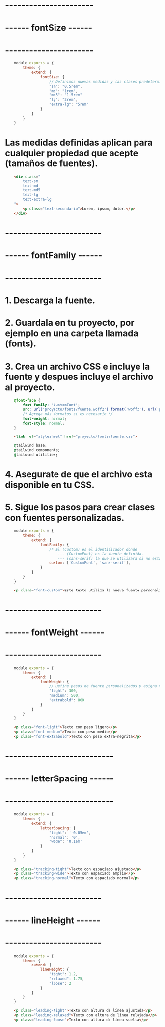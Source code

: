 # ---------------------- #
# ------ fontSize ------ #
# ---------------------- #

```js
    module.exports = {
        theme: {
            extend: {
                fontSize: {
                    // Definimos nuevas medidas y las clases predeterminadas como (sm, md y lg) se sobrescriben.
                    "sm": "0.5rem", 
                    "md": "1rem", 
                    "md5": "1.5rem"
                    "lg": "2rem", 
                    "extra-lg": "5rem"
                }
            }
        }
    }
```

# Las medidas definidas aplican para cualquier propiedad que acepte (tamaños de fuentes).

```html
    <div class="
        text-sm 
        text-md 
        text-md5 
        text-lg 
        text-extra-lg
    ">
        <p class="text-secundario">Lorem, ipsum, dolor.</p>
    </div>
```

# ------------------------ #
# ------ fontFamily ------ #
# ------------------------ #

# 1. Descarga la fuente.
# 2. Guardala en tu proyecto, por ejemplo en una carpeta llamada (fonts).
# 3. Crea un archivo CSS e incluye la fuente y despues incluye el archivo al proyecto.
```css
    @font-face {
        font-family: 'CustomFont';
        src: url('proyecto/fonts/fuente.woff2') format('woff2'), url('proyecto/fonts/fuente.woff') format('woff');
        /* Agrega más formatos si es necesario */
        font-weight: normal;
        font-style: normal;
    }
```
```html
    <link rel="stylesheet" href="proyecto/fonts/fuente.css">
```
<!-- O bien agregalo al (styles.css) y asi no tendras la necesidad de utilizar la etiqueta (link) para incluir tu fuente. -->

```bat
    @tailwind base;
    @tailwind components;
    @tailwind utilities;
```
# 4. Asegurate de que el archivo esta disponible en tu CSS.
# 5. Sigue los pasos para crear clases con fuentes personalizadas.

```js
    module.exports = {
        theme: {
            extend: {
                fontFamily: {
                    /* El (custom) es el identificador donde: 
                        --- (CustomFont) es la fuente definida.
                        --- (sans-serif) la que se utilizara si no esta disponible (CustomFont). */
                    custom: ['CustomFont', 'sans-serif'],
                }
            }
        }
    }
```

```html
    <p class="font-custom">Este texto utiliza la nueva fuente personalizada.</p>
```

# ------------------------ #
# ------ fontWeight ------ #
# ------------------------ #

```js
    module.exports = {
        theme: {
            extend: {
                fontWeight: {
                    // Define pesos de fuente personalizados y asigna valores numéricos.
                    "light": 300,
                    "medium": 500,
                    "extrabold": 800
                }
            }
        }
    }
```

```html
    <p class="font-light">Texto con peso ligero</p>
    <p class="font-medium">Texto con peso medio</p>
    <p class="font-extrabold">Texto con peso extra-negrita</p>
```

# --------------------------- #
# ------ letterSpacing ------ #
# --------------------------- #

```js
    module.exports = {
        theme: {
            extend: {
                letterSpacing: {
                    "tight": '-0.05em',
                    "normal": '0',
                    "wide": '0.1em'
                }
            }
        }
    }
```

```html
    <p class="tracking-tight">Texto con espaciado ajustado</p>
    <p class="tracking-wide">Texto con espaciado amplio</p>
    <p class="tracking-normal">Texto con espaciado normal</p>
```

# ------------------------ #
# ------ lineHeight ------ #
# ------------------------ #

```js
    module.exports = {
        theme: {
            extend: {
                lineHeight: {
                    "tight": 1.2,
                    "relaxed": 1.75,
                    "loose": 2
                }
            }
        }
    }
```

```html
    <p class="leading-tight">Texto con altura de línea ajustada</p>
    <p class="leading-relaxed">Texto con altura de línea relajada</p>
    <p class="leading-loose">Texto con altura de línea suelta</p>
```